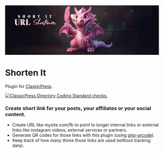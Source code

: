 ![Shorten It banner](images/banner-1544x500.png)

# Shorten It
Plugin for [ClassicPress](https://www.classicpress.net/).

[![ClassicPress Directory Coding Standard checks.](https://github.com/xxsimoxx/xsx-shorten-it/actions/workflows/cpcs.yml/badge.svg)](https://github.com/xxsimoxx/xsx-shorten-it/actions/workflows/cpcs.yml)

### Create short link for your posts, your affiliates or your social content.
- Create URL like mysite.com/fb to point to longer internal links or external links like instagram videos, external services or partners.
- Generate QR codes for those links with this plugin (using [php-qrcode](https://github.com/splitbrain/php-qrcode)).
- Keep track of how many thime those links are used (without tracking data).


